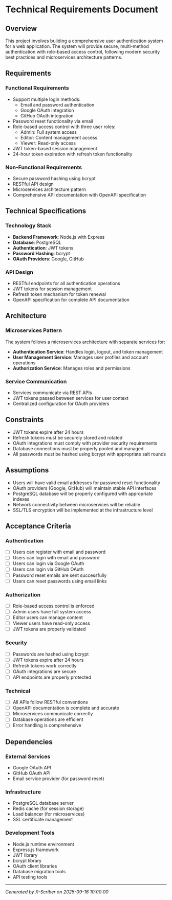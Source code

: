 # Technical Requirements Document

## Overview
This project involves building a comprehensive user authentication system for a web application. The system will provide secure, multi-method authentication with role-based access control, following modern security best practices and microservices architecture patterns.

## Requirements
### Functional Requirements
- Support multiple login methods:
  - Email and password authentication
  - Google OAuth integration
  - GitHub OAuth integration
- Password reset functionality via email
- Role-based access control with three user roles:
  - Admin: Full system access
  - Editor: Content management access
  - Viewer: Read-only access
- JWT token-based session management
- 24-hour token expiration with refresh token functionality

### Non-Functional Requirements
- Secure password hashing using bcrypt
- RESTful API design
- Microservices architecture pattern
- Comprehensive API documentation with OpenAPI specification

## Technical Specifications
### Technology Stack
- **Backend Framework**: Node.js with Express
- **Database**: PostgreSQL
- **Authentication**: JWT tokens
- **Password Hashing**: bcrypt
- **OAuth Providers**: Google, GitHub

### API Design
- RESTful endpoints for all authentication operations
- JWT tokens for session management
- Refresh token mechanism for token renewal
- OpenAPI specification for complete API documentation

## Architecture
### Microservices Pattern
The system follows a microservices architecture with separate services for:
- **Authentication Service**: Handles login, logout, and token management
- **User Management Service**: Manages user profiles and account operations
- **Authorization Service**: Manages roles and permissions

### Service Communication
- Services communicate via REST APIs
- JWT tokens passed between services for user context
- Centralized configuration for OAuth providers

## Constraints
- JWT tokens expire after 24 hours
- Refresh tokens must be securely stored and rotated
- OAuth integrations must comply with provider security requirements
- Database connections must be properly pooled and managed
- All passwords must be hashed using bcrypt with appropriate salt rounds

## Assumptions
- Users will have valid email addresses for password reset functionality
- OAuth providers (Google, GitHub) will maintain stable API interfaces
- PostgreSQL database will be properly configured with appropriate indexes
- Network connectivity between microservices will be reliable
- SSL/TLS encryption will be implemented at the infrastructure level

## Acceptance Criteria
### Authentication
- [ ] Users can register with email and password
- [ ] Users can login with email and password
- [ ] Users can login via Google OAuth
- [ ] Users can login via GitHub OAuth
- [ ] Password reset emails are sent successfully
- [ ] Users can reset passwords using email links

### Authorization
- [ ] Role-based access control is enforced
- [ ] Admin users have full system access
- [ ] Editor users can manage content
- [ ] Viewer users have read-only access
- [ ] JWT tokens are properly validated

### Security
- [ ] Passwords are hashed using bcrypt
- [ ] JWT tokens expire after 24 hours
- [ ] Refresh tokens work correctly
- [ ] OAuth integrations are secure
- [ ] API endpoints are properly protected

### Technical
- [ ] All APIs follow RESTful conventions
- [ ] OpenAPI documentation is complete and accurate
- [ ] Microservices communicate correctly
- [ ] Database operations are efficient
- [ ] Error handling is comprehensive

## Dependencies
### External Services
- Google OAuth API
- GitHub OAuth API
- Email service provider (for password reset)

### Infrastructure
- PostgreSQL database server
- Redis cache (for session storage)
- Load balancer (for microservices)
- SSL certificate management

### Development Tools
- Node.js runtime environment
- Express.js framework
- JWT library
- bcrypt library
- OAuth client libraries
- Database migration tools
- API testing tools

---
*Generated by X-Scriber on 2025-09-16 10:00:00*